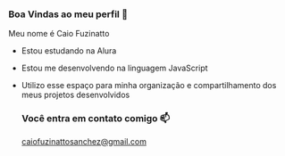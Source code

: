 ### Boa Vindas ao meu perfil 💙

Meu nome é Caio Fuzinatto

- Estou estudando na Alura
- Estou me desenvolvendo na linguagem JavaScript
- Utilizo esse espaço para minha organização e compartilhamento dos meus projetos desenvolvidos

  ### Você entra em contato comigo 📫

  caiofuzinattosanchez@gmail.com
